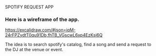 SPOTIFY REQUEST APP

### Here is a wireframe of the app.

https://excalidraw.com/#json=iqM-24rFPZydtT0qu91Db,fhTB_VGscwL6xp4EzKsj6Q

The idea is to search spotify's catalog, find a song and send a request to the DJ at the venue or event.
